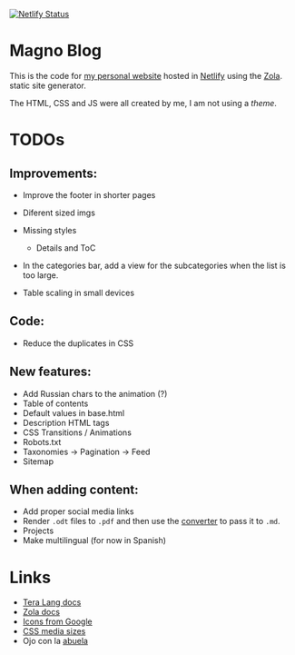 [![Netlify Status](https://api.netlify.com/api/v1/badges/f5780fca-8fa1-4eb6-a8ff-1d8ca6821311/deploy-status)](https://app.netlify.com/sites/magnoblog/deploys)

# Magno Blog
This is the code for [my personal website](https://magnoblog.netlify.com) hosted
in [Netlify](https://netlify.com) using the [Zola](https://www.getzola.org).
static site generator.

The HTML, CSS and JS were all created by me, I am not using a _theme_.

# TODOs
## Improvements:
- Improve the footer in shorter pages
- Diferent sized imgs

- Missing styles
    - Details and ToC
- In the categories bar, add a view for the subcategories when the list is too
  large.
- Table scaling in small devices

## Code:
- Reduce the duplicates in CSS

## New features:
- Add Russian chars to the animation (?)
- Table of contents
- Default values in base.html
- Description HTML tags
- CSS Transitions / Animations
- Robots.txt
- Taxonomies -> Pagination -> Feed
- Sitemap

## When adding content:
- Add proper social media links
- Render `.odt` files to `.pdf` and then use the [converter](https://pdf2md.morethan.io)
  to pass it to `.md`.
- Projects
- Make multilingual (for now in Spanish)

# Links
- [Tera Lang docs](https://tera.netlify.app/docs/)
- [Zola docs](https://www.getzola.org/documentation/getting-started/overview/)
- [Icons from Google](https://fonts.google.com/icons)
- [CSS media sizes](https://stackoverflow.com/questions/25211090/how-to-auto-adjust-the-div-size-for-all-mobile-tablet-display-formats)
- Ojo con la [abuela](https://caderek.github.io/gramma/)
